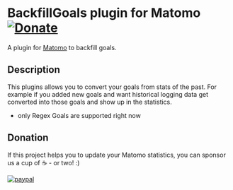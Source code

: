 # BackfillGoals plugin for Matomo [![Donate](https://img.shields.io/badge/Donate-PayPal-green.svg)](https://www.paypal.com/donate/?hosted_button_id=YLPY95NSDFH9G)
A plugin for [Matomo](https://matomo.org/) to backfill goals.

## Description

This plugins allows you to convert your goals from stats of the past.
For example if you added new goals and want historical logging data get converted into those goals and show up in the statistics.

* only Regex Goals are supported right now

## Donation
If this project helps you to update your Matomo statistics, you can sponsor us a cup of :coffee: - or two! :)

[![paypal](https://www.paypalobjects.com/en_US/i/btn/btn_donateCC_LG.gif)](https://www.paypal.com/donate/?hosted_button_id=YLPY95NSDFH9G)
